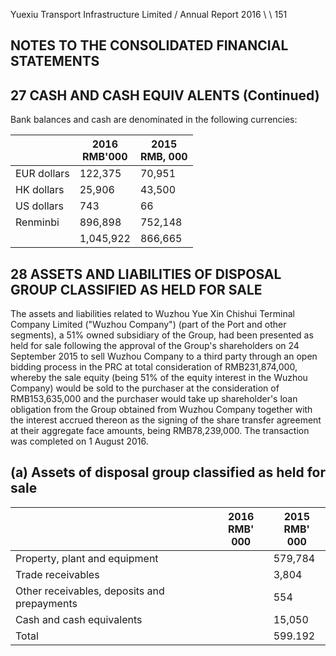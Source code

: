 Yuexiu Transport Infrastructure Limited / Annual Report 2016 \ \ 151

## NOTES TO THE CONSOLIDATED FINANCIAL STATEMENTS

## 27 CASH AND CASH EQUIV ALENTS (Continued)

Bank balances and cash are denominated in the following currencies:

|             | 2016<br>RMB'000 | 2015<br>RMB, 000 |
|-------------|-----------------|------------------|
| EUR dollars | 122,375         | 70,951           |
| HK dollars  | 25,906          | 43,500           |
| US dollars  | 743             | 66               |
| Renminbi    | 896,898         | 752,148          |
|             | 1,045,922       | 866,665          |

## 28 ASSETS AND LIABILITIES OF DISPOSAL GROUP CLASSIFIED AS HELD FOR SALE

The assets and liabilities related to Wuzhou Yue Xin Chishui Terminal Company Limited ("Wuzhou Company") (part of the Port and other segments), a 51% owned subsidiary of the Group, had been presented as held for sale following the approval of the Group's shareholders on 24 September 2015 to sell Wuzhou Company to a third party through an open bidding process in the PRC at total consideration of RMB231,874,000, whereby the sale equity (being 51% of the equity interest in the Wuzhou Company) would be sold to the purchaser at the consideration of RMB153,635,000 and the purchaser would take up shareholder's loan obligation from the Group obtained from Wuzhou Company together with the interest accrued thereon as the signing of the share transfer agreement at their aggregate face amounts, being RMB78,239,000. The transaction was completed on 1 August 2016.

## (a) Assets of disposal group classified as held for sale

|                                             | 2016<br>RMB' 000 | 2015<br>RMB' 000 |
|---------------------------------------------|------------------|------------------|
| Property, plant and equipment               |                  | 579,784          |
| Trade receivables                           |                  | 3,804            |
| Other receivables, deposits and prepayments |                  | 554              |
| Cash and cash equivalents                   |                  | 15,050           |
| Total                                       |                  | 599.192          |